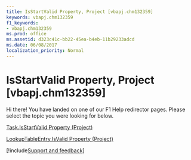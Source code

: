 ```yaml
---
title: IsStartValid Property, Project [vbapj.chm132359]
keywords: vbapj.chm132359
f1_keywords:
- vbapj.chm132359
ms.prod: office
ms.assetid: d323c41c-bb22-45ea-b4eb-11b29233adcd
ms.date: 06/08/2017
localization_priority: Normal
---
```



# IsStartValid Property, Project [vbapj.chm132359]

Hi there! You have landed on one of our F1 Help redirector pages. Please select the topic you were looking for below.

[Task.IsStartValid Property (Project)](https://msdn.microsoft.com/library/6e5c90ab-7d7c-1f08-370c-8091d1a55aa6%28Office.15%29.aspx)

[LookupTableEntry.IsValid Property (Project)](https://msdn.microsoft.com/library/8c05e135-f507-5449-bef9-89b2d859f5f5%28Office.15%29.aspx)

[!include[Support and feedback](~/includes/feedback-boilerplate.md)]